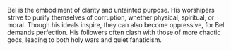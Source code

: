 Bel is the embodiment of clarity and untainted purpose. His worshipers strive to purify themselves of corruption, whether physical, spiritual, or moral. Though his ideals inspire, they can also become oppressive, for Bel demands perfection. His followers often clash with those of more chaotic gods, leading to both holy wars and quiet fanaticism.